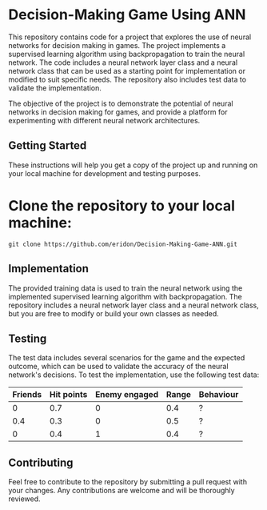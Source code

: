 # Decision-Making Game Using ANN

This repository contains code for a project that explores the use of neural networks for decision making in games. The project implements a supervised learning algorithm using backpropagation to train the neural network. The code includes a neural network layer class and a neural network class that can be used as a starting point for implementation or modified to suit specific needs. The repository also includes test data to validate the implementation.

The objective of the project is to demonstrate the potential of neural networks in decision making for games, and provide a platform for experimenting with different neural network architectures.

## Getting Started

These instructions will help you get a copy of the project up and running on your local machine for development and testing purposes.

# Clone the repository to your local machine:

```git clone https://github.com/eridon/Decision-Making-Game-ANN.git```

## Implementation

The provided training data is used to train the neural network using the implemented supervised learning algorithm with backpropagation. The repository includes a neural network layer class and a neural network class, but you are free to modify or build your own classes as needed.

## Testing

The test data includes several scenarios for the game and the expected outcome, which can be used to validate the accuracy of the neural network's decisions. To test the implementation, use the following test data:

| Friends | Hit points | Enemy engaged | Range | Behaviour |
|---------|-----------|--------------|-------|----------|
| 0       | 0.7       | 0            | 0.4   | ?        |
| 0.4     | 0.3       | 0            | 0.5   | ?        |
| 0       | 0.4       | 1            | 0.4   | ?        |

## Contributing

Feel free to contribute to the repository by submitting a pull request with your changes. Any contributions are welcome and will be thoroughly reviewed.
